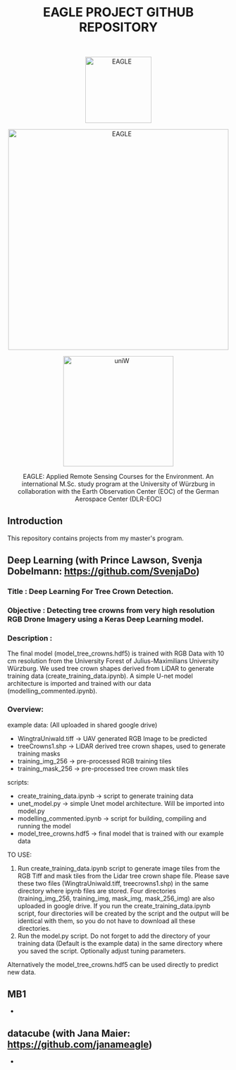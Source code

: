 <h1 align="center"> EAGLE PROJECT GITHUB REPOSITORY </h1> <br>
<p align="center">
  <a href="http://eagle-science.org/about/">
    <img alt="EAGLE" title="EAGLE" src="https://i0.wp.com/eagle-science.org/wp-content/uploads/2015/10/eagle_master_full_noText_bw_white-e1463595440895.png?resize=200%2C202" width="150">
  </a>
</p>
<p align="center">
  <a href="https://www.dlr.de/EN/Home/home_node.html">
    <img alt="EAGLE" title="EAGLE" src="http://www.pa.op.dlr.de/DFWind_PA/dlr_logo.png" width="500">
  </a>
</p>
<p align="center">
    <a href="https://www.uni-wuerzburg.de/startseite/">
    <img alt="uniW" title="uniW" src="https://www.uni-wuerzburg.de/typo3conf/ext/uw_sitepackage/Resources/Public/Images/uni-wuerzburg-logo.svg" width="250">
  </a>
</p>
<p align="center">
 EAGLE: Applied Remote Sensing Courses for the Environment. An international M.Sc. study program at the University of Würzburg in collaboration with the Earth Observation Center (EOC) of the German Aerospace Center (DLR-EOC)
</p>




## Introduction

This repository contains projects from my master's program. 


## Deep Learning (with Prince Lawson, Svenja Dobelmann: https://github.com/SvenjaDo)

### Title : Deep Learning For Tree Crown Detection.

### Objective :  Detecting tree crowns from very high resolution RGB Drone Imagery using a Keras Deep Learning model.
### Description :
The final model (model_tree_crowns.hdf5) is trained with RGB Data with 10 cm resolution from the University Forest of Julius-Maximilians University Würzburg. We used tree crown shapes derived from LiDAR to generate training data (create_training_data.ipynb). 
A simple U-net model architecture is imported and trained with our data (modelling_commented.ipynb). 

### Overview: 

example data: (All uploaded in shared google drive)
 - WingtraUniwald.tiff ->  UAV generated RGB Image to be predicted 
 - treeCrowns1.shp -> LiDAR derived tree crown shapes, used to generate training masks 
 - training_img_256 -> pre-processed RGB training tiles  
 - training_mask_256 -> pre-processed tree crown mask tiles 
 
scripts: 
 - create_training_data.ipynb -> script to generate training data 
 - unet_model.py -> simple Unet model architecture. Will be imported into model.py
 - modelling_commented.ipynb  -> script for building, compiling and running the model 
 - model_tree_crowns.hdf5 -> final model that is trained with our example data


TO USE: 

1. Run create_training_data.ipynb script to generate image tiles from the RGB Tiff and mask tiles from the Lidar tree crown shape file. Please save these two files (WingtraUniwald.tiff, treecrowns1.shp) in the same directory where ipynb files are stored. Four directories (training_img_256, training_img, mask_img, mask_256_img) are also uploaded in google drive. If you run the create_training_data.ipynb script, four directories will be created by the script and the output will be identical with them, so you do not have to download all these directories. 
2. Run the model.py script. Do not forget to add the directory of your training data (Default is the example data) in the same directory where you saved the script. Optionally adjust tuning parameters. 

Alternatively the model_tree_crowns.hdf5 can be used directly to predict new data.



 
## MB1

* 


## datacube (with Jana Maier: https://github.com/janameagle)

* 
